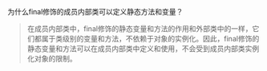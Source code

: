 为什么final修饰的成员内部类可以定义静态方法和变量？

>  在成员内部类中，final修饰的静态变量和方法的作用和外部类中的一样，它们都属于类级别的变量和方法，不依赖于对象的实例化。因此，final修饰的静态变量和方法可以在成员内部类中定义和使用，不会受到成员内部类实例化对象的限制。